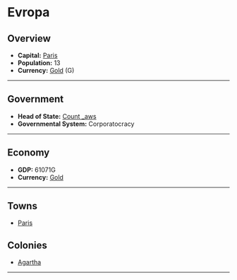 # Evropa

## Overview

- **Capital:** [Paris](Paris)
- **Population:** 13
- **Currency:** [Gold](Gold) (G)

---

## Government

- **Head of State:** [Count _aws](_aws)
- **Governmental System:** Corporatocracy

---

## Economy

- **GDP:** 61071G
- **Currency:** [Gold](Gold)

---

## Towns

- [Paris](Paris)

## Colonies

- [Agartha](Agartha)

---